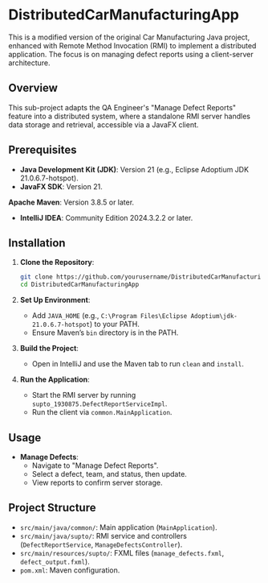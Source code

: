 # DistributedCarManufacturingApp

This is a modified version of the original Car Manufacturing Java project, enhanced with Remote Method Invocation (RMI) to implement a distributed application. The focus is on managing defect reports using a client-server architecture.

## Overview

This sub-project adapts the QA Engineer's "Manage Defect Reports" feature into a distributed system, where a standalone RMI server handles data storage and retrieval, accessible via a JavaFX client.

## Prerequisites

- **Java Development Kit (JDK)**: Version 21 (e.g., Eclipse Adoptium JDK 21.0.6.7-hotspot).
- **JavaFX SDK**: Version 21.

**Apache Maven**: Version 3.8.5 or later.

- **IntelliJ IDEA**: Community Edition 2024.3.2.2 or later.

## Installation

1. **Clone the Repository**:

   ```bash
   git clone https://github.com/yourusername/DistributedCarManufacturingApp.git
   cd DistributedCarManufacturingApp
   ```

2. **Set Up Environment**:

   - Add `JAVA_HOME` (e.g., `C:\Program Files\Eclipse Adoptium\jdk-21.0.6.7-hotspot`) to your PATH.
   - Ensure Maven’s `bin` directory is in the PATH.

3. **Build the Project**:

   - Open in IntelliJ and use the Maven tab to run `clean` and `install`.

4. **Run the Application**:

   - Start the RMI server by running `supto_1930875.DefectReportServiceImpl`.
   - Run the client via `common.MainApplication`.

## Usage

- **Manage Defects**:
  - Navigate to "Manage Defect Reports".
  - Select a defect, team, and status, then update.
  - View reports to confirm server storage.


## Project Structure

- `src/main/java/common/`: Main application (`MainApplication`).
- `src/main/java/supto/`: RMI service and controllers (`DefectReportService`, `ManageDefectsController`).
- `src/main/resources/supto/`: FXML files (`manage_defects.fxml`, `defect_output.fxml`).
- `pom.xml`: Maven configuration.
